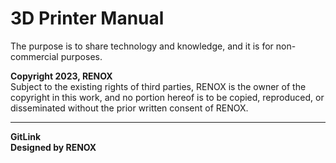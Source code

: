 # 3D Printer Manual
The purpose is to share technology and knowledge, and it is for non-commercial purposes.

**Copyright 2023, RENOX**</br>
Subject to the existing rights of third parties, RENOX is the owner of the copyright in this work, and no portion hereof is to be copied, reproduced, or disseminated without the prior written consent of RENOX.

---
**GitLink**<br>
**Designed by RENOX**
